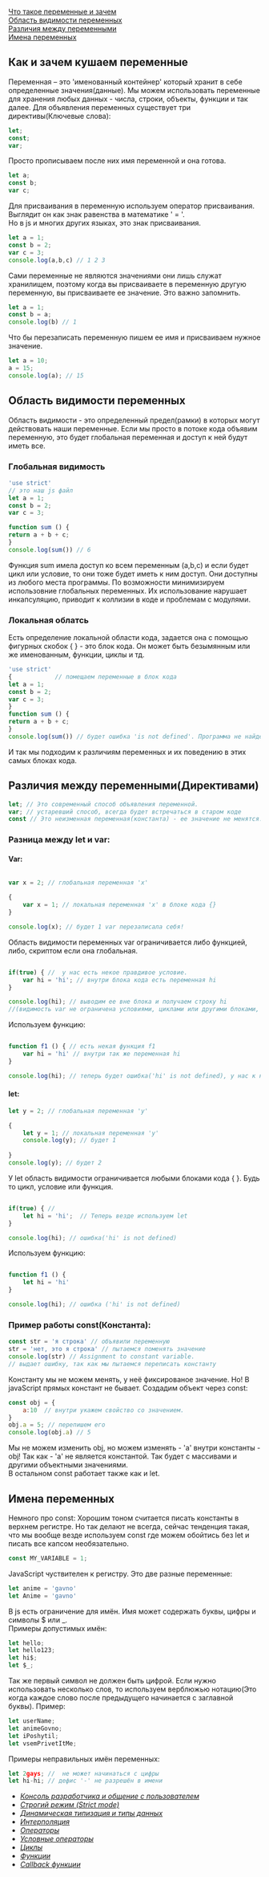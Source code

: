 
[Что такое переменные и зачем](#whatIsIt)<br>
[Область видимости переменных](#visibility)<br>
[Различия между переменными](#difference)<br>
[Имена переменных](#name)<br>





## <a name ='whatIsIt'> Как и зачем кушаем переменные </a> ##
Переменная – это 'именованный контейнер' который хранит в себе определенные значения(данные). 
Мы можем использовать переменные для хранения любых данных - числа, строки, объекты, функции и так далее.
Для объявления переменных существует три директивы(Ключевые слова):
```javascript 
let;
const;
var;
```
Просто прописываем после них имя переменной и она готова.
```javascript 
let a;
const b;
var c;
```

Для присваивания в переменную используем оператор присваивания.
Выглядит он как знак равенства в математике ' = '. <br>
Но в js и многих других языках, это знак присваивания.
```javascript
let a = 1; 
const b = 2;
var c = 3;
console.log(a,b,c) // 1 2 3
```
Сами переменные не являются значениями они лишь служат хранилищем, поэтому когда вы присваиваете в переменную другую переменную, вы присваиваете ее значение.
Это важно запомнить.
```javascript
let a = 1; 
const b = a;
console.log(b) // 1
```
Что бы перезаписать переменную пишем ее имя и присваиваем нужное значение.
```javaScript
let a = 10;
a = 15;
console.log(a); // 15
```
## <a name ='visibility'> Область видимости переменных </a> ##
Область видимости - это определенный предел(рамки) в которых могут действовать наши переменные.
Если мы просто в потоке кода объявим переменную, это будет глобальная переменная и доступ к ней будут иметь все.
### Глобальная видимость ###
```javascript
'use strict'
// это наш js файл
let a = 1;
const b = 2;
var c = 3;

function sum () {
return a + b + c;
}
console.log(sum()) // 6
```
Функция sum имела доступ ко всем переменным (a,b,c) и если будет цикл или условие, то они тоже будет иметь к ним доступ.
Они доступны из любого места программы.
По возможности минимизируем использовние глобальных переменных. Их использование нарушает инкапсуляцию, приводит к коллизии в коде и проблемам с модулями.
### Локальная облатсь ###
Есть определение локальной области кода, задается она с помощью фигурных скобок { } - это блок кода.
Он может быть безымянным или же именованным, функции, циклы и тд.
```javascript
'use strict'
{            // помещаем переменные в блок кода
let a = 1;
const b = 2;
var c = 3;
}
function sum () {
return a + b + c;
}
console.log(sum()) // будет ошибка 'is not defined'. Программа не найдет эти переменные.
```
И так мы подходим к различиям переменных и их поведению в этих самых блоках кода.

## <a name ='difference'> Различия между переменными(Директивами) </a> ##
```javascript
let; // Это современный способ объявления переменной.
var; // устаревший способ, всегда будет встречаться в старом коде
const // Это неизменная переменная(константа) - ее значение не менятся.
```

### Разница между let и var: ###
#### Var: ####
```javascript

var x = 2; // глобальная переменная 'x'

{
    var x = 1; // локальная переменная 'x' в блоке кода {}
}

console.log(x); // будет 1 var перезаписала себя!
```
Область видимости переменных var ограничивается либо функцией, либо, скриптом если она глобальная.
```javascript

if(true) { //  у нас есть некое правдивое условие.
    var hi = 'hi'; // внутри блока кода есть переменная hi
}

console.log(hi); // выводим ее вне блока и получаем строку hi
//(видимость var не ограничена условиями, циклами или другими блоками, кроме функции)
```
Используем функцию:
```javascript

function f1 () { // есть некая функция f1
    var hi = 'hi' // внутри так же переменная hi
}

console.log(hi); // теперь будет ошибка('hi' is not defined), у нас к ней нет доступа.
```
#### let: ####
```javascript
let y = 2; // глобальная переменная 'y'

{
    let y = 1; // локальная переменная 'y'
    console.log(y); // будет 1
    
}
console.log(y); // будет 2
```
У let область видимости ограничивается любыми блоками кода { }. Будь то цикл, условие или функция.
```javascript

if(true) { //  
    let hi = 'hi';  // Теперь везде используем let
}

console.log(hi); // ошибка('hi' is not defined)
```
Используем функцию:
```javascript

function f1 () {
    let hi = 'hi' 
}

console.log(hi); // ошибка ('hi' is not defined)
```

### Пример работы const(Константа): ###
```javascript
const str = 'я строка' // объявили переменную
str = 'нет, это я строка' // пытаемся поменять значение
console.log(str) // Assignment to constant variable.
// выдает ошибку, так как мы пытаемся переписать константу
```
Константу мы не можем менять, у неё фиксированое значение.
Но! В javaScript прямых констант не бывает.
Создадим объект через const:
```javascript
const obj = {
    a:10  // внутри укажем свойство со значением.
}
obj.a = 5; // перепишем его
console.log(obj.a) // 5
```
Мы не можем изменить obj, но можем изменять - 'a' внутри константы - obj! Так как  - 'a' не является константой.
Так будет с массивами и другими объектными значениями.<br>
В остальном const работает также как и let.

## <a name ='name'> Имена переменных </a> ##
Немного про const: Хорошим тоном считается писать константы в верхнем регистре. Но так делают не всегда, сейчас тенденция такая, что мы вообще везде используем const где можем обойтись без let и писать все капсом необязательно.
```javascript
const MY_VARIABLE = 1;
```
JavaScript чуствителен к регистру.
Это две разные переменные:
```javascript
let anime = 'gavno'
let Anime = 'gavno'
```
В js есть ограничение для имён. Имя может содержать буквы, цифры и символы $ или _.<br>
Примеры допустимых имён:
```javascript
let hello;
let hello123;
let hi$;
let $_;
```
Так же первый символ не должен быть цифрой.
Если нужно использовать несколько слов, то используем верблюжью нотацию(Это когда каждое слово после предыдущего начинается с заглавной буквы).
Пример:
```javascript
let userName;
let animeGovno;
let iPoshytil;
let vsemPrivetItMe;
```

Примеры неправильных имён переменных:
```javascript
let 2gays; //  не может начинаться с цифры
let hi-hi; // дефис '-' не разрешён в имени
```
- [*Консоль разработчика и общение с пользователем*](https://github.com/Aquariids/MyJS/blob/main/app/Programming/Basic%20js/Browser%20Methods%20and%20console.md 'Консоль разработчика и общение с пользователем')<br>
- [*Строгий режим (Strict mode)*](https://github.com/Aquariids/MyJS/blob/main/app/Programming/Basic%20js/use%20strict.md 'Строгий режим в js')<br>
- [*Динамическая типизация и типы данных*](https://github.com/Aquariids/MyJS/blob/main/app/Programming/Basic%20js/Data%20types%20and%20dynamic%20typing.md 'Типы данных')<br>
- [*Интерполяция*](https://github.com/Aquariids/MyJS/blob/main/app/Programming/Basic%20js/Interpolation.md 'Интерполяция')<br>
- [*Операторы*](https://github.com/Aquariids/MyJS/blob/main/app/Programming/Basic%20js/Operators.md 'Операторы')<br>
- [*Условные операторы*](https://github.com/Aquariids/MyJS/blob/main/app/Programming/Basic%20js/if%20and%20switch.md 'Условные операторы')<br>
- [*Циклы*](https://github.com/Aquariids/MyJS/blob/main/app/Programming/Basic%20js/While%20and%20for.md 'Циклы')<br>
- [*Функции*](https://github.com/Aquariids/MyJS/blob/main/app/Programming/Basic%20js/Functions.md 'Функции')<br>
- [*Callback функции*](https://github.com/Aquariids/MyJS/blob/main/app/Programming/Basic%20js/Callback%20functions.md 'callback функции')<br>

